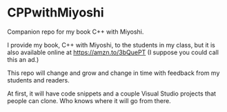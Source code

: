# CPPwithMiyoshi
Companion repo for my book C++ with Miyoshi.

I provide my book, C++ with Miyoshi, to the students in my class, but it is also available online at 
https://amzn.to/3bQuePT  (I suppose you could call this an ad.)

This repo will change and grow and change in time with feedback from my students and readers.

At first, it will have code snippets and a couple Visual Studio projects that people can clone.  Who knows where it will go from there.

